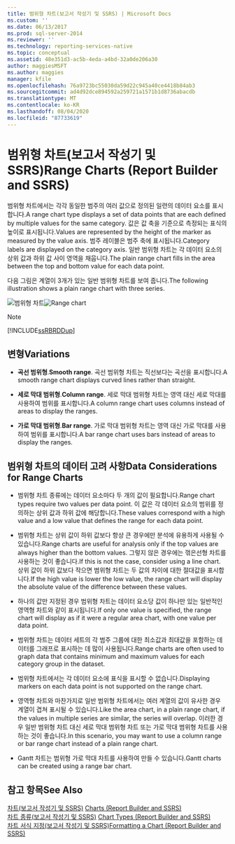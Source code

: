 ```yaml
---
title: 범위형 차트(보고서 작성기 및 SSRS) | Microsoft Docs
ms.custom: ''
ms.date: 06/13/2017
ms.prod: sql-server-2014
ms.reviewer: ''
ms.technology: reporting-services-native
ms.topic: conceptual
ms.assetid: 48e351d3-ac5b-4eda-a4bd-32a0de206a30
author: maggiesMSFT
ms.author: maggies
manager: kfile
ms.openlocfilehash: 76a9723bc55030da59d22c945a40ce4418b84ab3
ms.sourcegitcommit: ad4d92dce894592a259721a1571b1d8736abacdb
ms.translationtype: MT
ms.contentlocale: ko-KR
ms.lasthandoff: 08/04/2020
ms.locfileid: "87733619"
---
```

# <a name="range-charts-report-builder-and-ssrs"></a><span data-ttu-id="2c135-102">범위형 차트(보고서 작성기 및 SSRS)</span><span class="sxs-lookup"><span data-stu-id="2c135-102">Range Charts (Report Builder and SSRS)</span></span>
  <span data-ttu-id="2c135-103">범위형 차트에서는 각각 동일한 범주의 여러 값으로 정의된 일련의 데이터 요소를 표시합니다.</span><span class="sxs-lookup"><span data-stu-id="2c135-103">A range chart type displays a set of data points that are each defined by multiple values for the same category.</span></span> <span data-ttu-id="2c135-104">값은 값 축을 기준으로 측정되는 표식의 높이로 표시됩니다.</span><span class="sxs-lookup"><span data-stu-id="2c135-104">Values are represented by the height of the marker as measured by the value axis.</span></span> <span data-ttu-id="2c135-105">범주 레이블은 범주 축에 표시됩니다.</span><span class="sxs-lookup"><span data-stu-id="2c135-105">Category labels are displayed on the category axis.</span></span> <span data-ttu-id="2c135-106">일반 범위형 차트는 각 데이터 요소의 상위 값과 하위 값 사이 영역을 채웁니다.</span><span class="sxs-lookup"><span data-stu-id="2c135-106">The plain range chart fills in the area between the top and bottom value for each data point.</span></span>  
  
 <span data-ttu-id="2c135-107">다음 그림은 계열이 3개가 있는 일반 범위형 차트를 보여 줍니다.</span><span class="sxs-lookup"><span data-stu-id="2c135-107">The following illustration shows a plain range chart with three series.</span></span>  
  
 <span data-ttu-id="2c135-108">![범위형 차트](../media/rs-rangechart.gif "범위형 차트")</span><span class="sxs-lookup"><span data-stu-id="2c135-108">![Range chart](../media/rs-rangechart.gif "Range chart")</span></span>  
  
> [!NOTE]  
>  [!INCLUDE[ssRBRDDup](../../includes/ssrbrddup-md.md)]  
  
## <a name="variations"></a><span data-ttu-id="2c135-109">변형</span><span class="sxs-lookup"><span data-stu-id="2c135-109">Variations</span></span>  
  
-   <span data-ttu-id="2c135-110">**곡선 범위형**.</span><span class="sxs-lookup"><span data-stu-id="2c135-110">**Smooth range**.</span></span> <span data-ttu-id="2c135-111">곡선 범위형 차트는 직선보다는 곡선을 표시합니다.</span><span class="sxs-lookup"><span data-stu-id="2c135-111">A smooth range chart displays curved lines rather than straight.</span></span>  
  
-   <span data-ttu-id="2c135-112">**세로 막대 범위형**.</span><span class="sxs-lookup"><span data-stu-id="2c135-112">**Column range**.</span></span> <span data-ttu-id="2c135-113">세로 막대 범위형 차트는 영역 대신 세로 막대를 사용하여 범위를 표시합니다.</span><span class="sxs-lookup"><span data-stu-id="2c135-113">A column range chart uses columns instead of areas to display the ranges.</span></span>  
  
-   <span data-ttu-id="2c135-114">**가로 막대 범위형**.</span><span class="sxs-lookup"><span data-stu-id="2c135-114">**Bar range**.</span></span> <span data-ttu-id="2c135-115">가로 막대 범위형 차트는 영역 대신 가로 막대를 사용하여 범위를 표시합니다.</span><span class="sxs-lookup"><span data-stu-id="2c135-115">A bar range chart uses bars instead of areas to display the ranges.</span></span>  
  
## <a name="data-considerations-for-range-charts"></a><span data-ttu-id="2c135-116">범위형 차트의 데이터 고려 사항</span><span class="sxs-lookup"><span data-stu-id="2c135-116">Data Considerations for Range Charts</span></span>  
  
-   <span data-ttu-id="2c135-117">범위형 차트 종류에는 데이터 요소마다 두 개의 값이 필요합니다.</span><span class="sxs-lookup"><span data-stu-id="2c135-117">Range chart types require two values per data point.</span></span> <span data-ttu-id="2c135-118">이 값은 각 데이터 요소의 범위를 정의하는 상위 값과 하위 값에 해당합니다.</span><span class="sxs-lookup"><span data-stu-id="2c135-118">These values correspond with a high value and a low value that defines the range for each data point.</span></span>  
  
-   <span data-ttu-id="2c135-119">범위형 차트는 상위 값이 하위 값보다 항상 큰 경우에만 분석에 유용하게 사용될 수 있습니다.</span><span class="sxs-lookup"><span data-stu-id="2c135-119">Range charts are useful for analysis only if the top values are always higher than the bottom values.</span></span> <span data-ttu-id="2c135-120">그렇지 않은 경우에는 꺾은선형 차트를 사용하는 것이 좋습니다.</span><span class="sxs-lookup"><span data-stu-id="2c135-120">If this is not the case, consider using a line chart.</span></span> <span data-ttu-id="2c135-121">상위 값이 하위 값보다 작으면 범위형 차트는 두 값의 차이에 대한 절대값을 표시합니다.</span><span class="sxs-lookup"><span data-stu-id="2c135-121">If the high value is lower the low value, the range chart will display the absolute value of the difference between these values.</span></span>  
  
-   <span data-ttu-id="2c135-122">하나의 값만 지정된 경우 범위형 차트는 데이터 요소당 값이 하나만 있는 일반적인 영역형 차트와 같이 표시됩니다.</span><span class="sxs-lookup"><span data-stu-id="2c135-122">If only one value is specified, the range chart will display as if it were a regular area chart, with one value per data point.</span></span>  
  
-   <span data-ttu-id="2c135-123">범위형 차트는 데이터 세트의 각 범주 그룹에 대한 최소값과 최대값을 포함하는 데이터를 그래프로 표시하는 데 많이 사용됩니다.</span><span class="sxs-lookup"><span data-stu-id="2c135-123">Range charts are often used to graph data that contains minimum and maximum values for each category group in the dataset.</span></span>  
  
-   <span data-ttu-id="2c135-124">범위형 차트에서는 각 데이터 요소에 표식을 표시할 수 없습니다.</span><span class="sxs-lookup"><span data-stu-id="2c135-124">Displaying markers on each data point is not supported on the range chart.</span></span>  
  
-   <span data-ttu-id="2c135-125">영역형 차트와 마찬가지로 일반 범위형 차트에서는 여러 계열의 값이 유사한 경우 계열이 겹쳐 표시될 수 있습니다.</span><span class="sxs-lookup"><span data-stu-id="2c135-125">Like the area chart, in a plain range chart, if the values in multiple series are similar, the series will overlap.</span></span> <span data-ttu-id="2c135-126">이러한 경우 일반 범위형 차트 대신 세로 막대 범위형 차트 또는 가로 막대 범위형 차트를 사용하는 것이 좋습니다.</span><span class="sxs-lookup"><span data-stu-id="2c135-126">In this scenario, you may want to use a column range or bar range chart instead of a plain range chart.</span></span>  
  
-   <span data-ttu-id="2c135-127">Gantt 차트는 범위형 가로 막대 차트를 사용하여 만들 수 있습니다.</span><span class="sxs-lookup"><span data-stu-id="2c135-127">Gantt charts can be created using a range bar chart.</span></span>  
  
## <a name="see-also"></a><span data-ttu-id="2c135-128">참고 항목</span><span class="sxs-lookup"><span data-stu-id="2c135-128">See Also</span></span>  
 <span data-ttu-id="2c135-129">[차트&#40;보고서 작성기 및 SSRS&#41;](charts-report-builder-and-ssrs.md) </span><span class="sxs-lookup"><span data-stu-id="2c135-129">[Charts &#40;Report Builder and SSRS&#41;](charts-report-builder-and-ssrs.md) </span></span>  
 <span data-ttu-id="2c135-130">[차트 종류&#40;보고서 작성기 및 SSRS&#41;](chart-types-report-builder-and-ssrs.md) </span><span class="sxs-lookup"><span data-stu-id="2c135-130">[Chart Types &#40;Report Builder and SSRS&#41;](chart-types-report-builder-and-ssrs.md) </span></span>  
 [<span data-ttu-id="2c135-131">차트 서식 지정&#40;보고서 작성기 및 SSRS&#41;</span><span class="sxs-lookup"><span data-stu-id="2c135-131">Formatting a Chart &#40;Report Builder and SSRS&#41;</span></span>](formatting-a-chart-report-builder-and-ssrs.md)  
  
  
